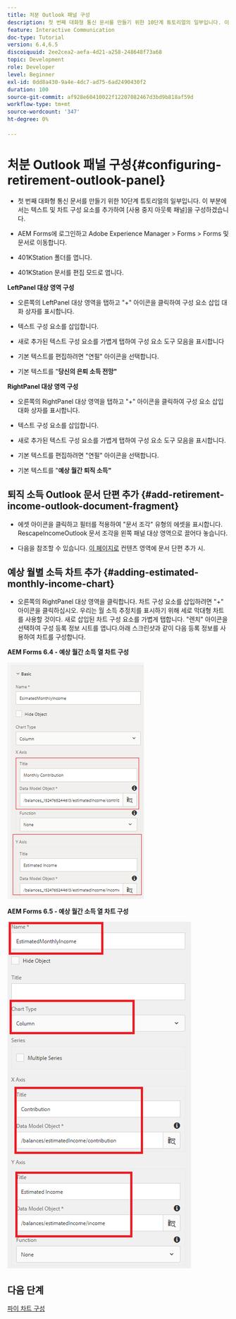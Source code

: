 ```yaml
---
title: 처분 Outlook 패널 구성
description: 첫 번째 대화형 통신 문서를 만들기 위한 10단계 튜토리얼의 일부입니다. 이 부분에서는 텍스트 및 차트 구성 요소를 추가하여 [사용 중지 아웃룩 패널]을 구성하겠습니다.
feature: Interactive Communication
doc-type: Tutorial
version: 6.4,6.5
discoiquuid: 2ee2cea2-aefa-4d21-a258-248648f73a68
topic: Development
role: Developer
level: Beginner
exl-id: 0dd8a430-9a4e-4dc7-ad75-6ad2490430f2
duration: 100
source-git-commit: af928e60410022f12207082467d3bd9b818af59d
workflow-type: tm+mt
source-wordcount: '347'
ht-degree: 0%

---
```


# 처분 Outlook 패널 구성{#configuring-retirement-outlook-panel}

* 첫 번째 대화형 통신 문서를 만들기 위한 10단계 튜토리얼의 일부입니다. 이 부분에서는 텍스트 및 차트 구성 요소를 추가하여 [사용 중지 아웃룩 패널]을 구성하겠습니다.

* AEM Forms에 로그인하고 Adobe Experience Manager > Forms > Forms 및 문서로 이동합니다.

* 401KStation 폴더를 엽니다.

* 401KStation 문서를 편집 모드로 엽니다.

**LeftPanel 대상 영역 구성**

* 오른쪽의 LeftPanel 대상 영역을 탭하고 &quot;+&quot; 아이콘을 클릭하여 구성 요소 삽입 대화 상자를 표시합니다.

* 텍스트 구성 요소를 삽입합니다.

* 새로 추가된 텍스트 구성 요소를 가볍게 탭하여 구성 요소 도구 모음을 표시합니다

* 기본 텍스트를 편집하려면 &quot;연필&quot; 아이콘을 선택합니다.

* 기본 텍스트를 &quot;**당신의 은퇴 소득 전망&quot;**

**RightPanel 대상 영역 구성**

* 오른쪽의 RightPanel 대상 영역을 탭하고 &quot;+&quot; 아이콘을 클릭하여 구성 요소 삽입 대화 상자를 표시합니다.

* 텍스트 구성 요소를 삽입합니다.

* 새로 추가된 텍스트 구성 요소를 가볍게 탭하여 구성 요소 도구 모음을 표시합니다.

* 기본 텍스트를 편집하려면 &quot;연필&quot; 아이콘을 선택합니다.

* 기본 텍스트를 &quot;**예상 월간 퇴직 소득&quot;**

## 퇴직 소득 Outlook 문서 단편 추가 {#add-retirement-income-outlook-document-fragment}

* 에셋 아이콘을 클릭하고 필터를 적용하여 &quot;문서 조각&quot; 유형의 에셋을 표시합니다. RescapeIncomeOutlook 문서 조각을 왼쪽 패널 대상 영역으로 끌어다 놓습니다.

* 다음을 참조할 수 있습니다. [이 페이지로](https://experienceleague.adobe.com/docs/experience-manager-learn/forms/ic-web-channel-tutorial/partseven.html) 컨텐츠 영역에 문서 단편 추가 시.

## 예상 월별 소득 차트 추가 {#adding-estimated-monthly-income-chart}

* 오른쪽의 RightPanel 대상 영역을 클릭합니다. 차트 구성 요소를 삽입하려면 &quot;+&quot; 아이콘을 클릭하십시오. 우리는 월 소득 추정치를 표시하기 위해 세로 막대형 차트를 사용할 것이다. 새로 삽입된 차트 구성 요소를 가볍게 탭합니다. &quot;렌치&quot; 아이콘을 선택하여 구성 등록 정보 시트를 엽니다.아래 스크린샷과 같이 다음 등록 정보를 사용하여 차트를 구성합니다.

**AEM Forms 6.4 - 예상 월간 소득 열 차트 구성**

![form64](assets/estimatedmonthlyincomechart.png)

**AEM Forms 6.5 - 예상 월간 소득 열 차트 구성**

![forms65](assets/estimatedmonthlyincomechart65.PNG)

## 다음 단계

[파이 차트 구성](./parteleven.md)
